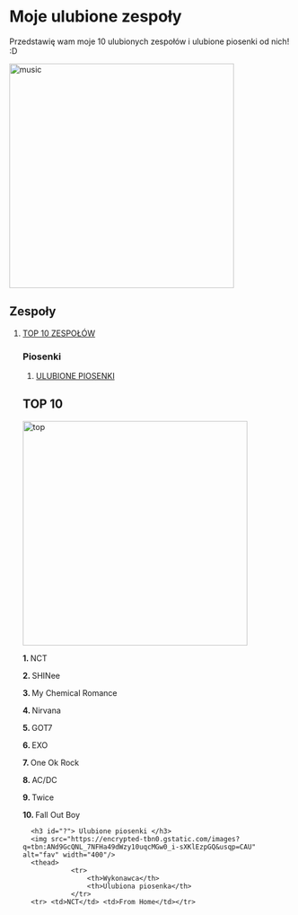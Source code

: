 <!DOCTYPE html>
<html> 
  <head>
    <meta charset="ut-8">
    <title> Project: Favourite bands </title>
  </head>
  <body>
    <h1> Moje ulubione zespoły </h1>
    <p> Przedstawię wam moje 10 ulubionych zespołów i ulubione piosenki od nich! :D </p>
  <img src="https://thegreatsouthernbrainfart.com/wp-content/uploads/music-2.jpg" alt="music" width="400"/>
    <h2> Zespoły </h2>
    <ol> 
      <li><a href="a"> TOP 10 ZESPOŁÓW </a> </li>
      <h3> Piosenki </h3>
        <ol>
            <li><a href="?"> ULUBIONE PIOSENKI </a></li>
        </ol> 
        <h2 id="a"> TOP 10 </h2>
      <img src= "https://fabrykagraczy.pl/uploads/images/blog/top10-1-xnb9cm-5ddeb92bdb423874762361.jpg" alt="top" width="400"/>
      <p> <strong> 1. </strong> NCT </p> 
      <p> <strong> 2. </strong> SHINee </p>
      <p> <strong> 3. </strong> My Chemical Romance </p>
      <p> <strong> 4. </strong> Nirvana </p>
      <p> <strong> 5. </strong> GOT7 </p>
      <p> <strong> 6. </strong> EXO </p>
      <p> <strong> 7. </strong> One Ok Rock </p>
      <p> <strong> 8. </strong> AC/DC </p>
      <p> <strong> 9. </strong> Twice </p>
      <p> <strong> 10. </strong> Fall Out Boy </p>
      
      <h3 id="?"> Ulubione piosenki </h3>
      <img src="https://encrypted-tbn0.gstatic.com/images?q=tbn:ANd9GcQNL_7NFHa49dWzy10uqcMGw0_i-sXKlEzpGQ&usqp=CAU" alt="fav" width="400"/>
      <thead>
                <tr>
                    <th>Wykonawca</th>
                    <th>Ulubiona piosenka</th>
                </tr>
      <tr> <td>NCT</td> <td>From Home</td></tr>
  </html>
  
